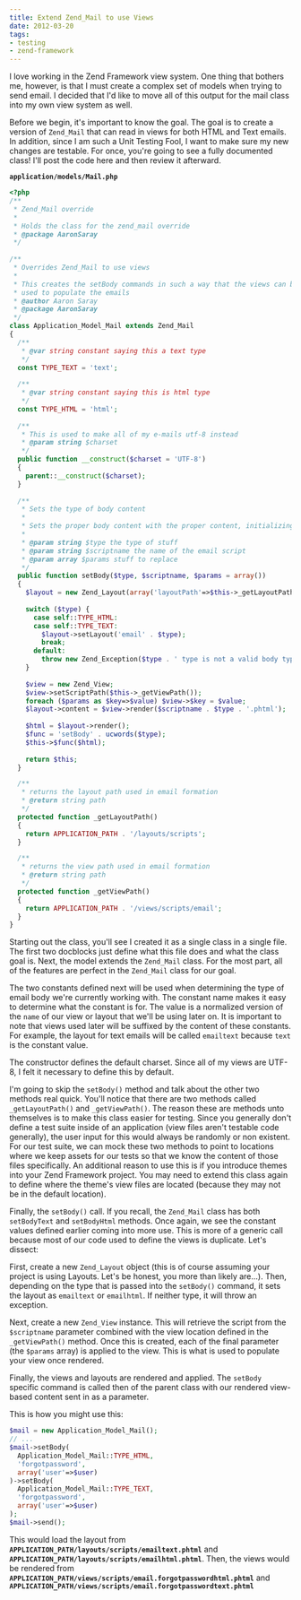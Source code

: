 ```yaml
---
title: Extend Zend_Mail to use Views
date: 2012-03-20
tags:
- testing
- zend-framework
---
```

I love working in the Zend Framework view system.  One thing that bothers me, however, is that I must create a complex set of models when trying to send email.  I decided that I'd like to move all of this output for the mail class into my own view system as well.  

<!--more-->

Before we begin, it's important to know the goal. The goal is to create a version of `Zend_Mail` that can read in views for both HTML and Text emails. In addition, since I am such a Unit Testing Fool, I want to make sure my new changes are testable.  For once, you're going to see a fully documented class!  I'll post the code here and then review it afterward.

**`application/models/Mail.php`**
```php
<?php
/**
 * Zend_Mail override
 * 
 * Holds the class for the zend_mail override
 * @package AaronSaray
 */
 
/**
 * Overrides Zend_Mail to use views
 * 
 * This creates the setBody commands in such a way that the views can be 
 * used to populate the emails
 * @author Aaron Saray
 * @package AaronSaray
 */
class Application_Model_Mail extends Zend_Mail
{
  /**
   * @var string constant saying this a text type
   */
  const TYPE_TEXT = 'text';
	
  /**
   * @var string constant saying this is html type
   */
  const TYPE_HTML = 'html';
	
  /**
   * This is used to make all of my e-mails utf-8 instead
   * @param string $charset
   */
  public function __construct($charset = 'UTF-8')
  {
    parent::__construct($charset);
  }
    
  /**
   * Sets the type of body content
   * 
   * Sets the proper body content with the proper content, initializing view
   * 
   * @param string $type the type of stuff
   * @param string $scriptname the name of the email script
   * @param array $params stuff to replace
   */
  public function setBody($type, $scriptname, $params = array())
  {
    $layout = new Zend_Layout(array('layoutPath'=>$this->_getLayoutPath()));
    	        	
    switch ($type) {
      case self::TYPE_HTML:
      case self::TYPE_TEXT:
        $layout->setLayout('email' . $type);
        break;
      default:
        throw new Zend_Exception($type . ' type is not a valid body type');
    }
        
    $view = new Zend_View;
    $view->setScriptPath($this->_getViewPath());
    foreach ($params as $key=>$value) $view->$key = $value;
    $layout->content = $view->render($scriptname . $type . '.phtml');
        
    $html = $layout->render();
    $func = 'setBody' . ucwords($type);
    $this->$func($html);
        
    return $this;
  }

  /**
   * returns the layout path used in email formation
   * @return string path
   */
  protected function _getLayoutPath()
  {
    return APPLICATION_PATH . '/layouts/scripts';
  }

  /**
   * returns the view path used in email formation
   * @return string path
   */
  protected function _getViewPath()
  {
    return APPLICATION_PATH . '/views/scripts/email';
  }
}
```

Starting out the class, you'll see I created it as a single class in a single file.  The first two docblocks just define what this file does and what the class goal is.  Next, the model extends the `Zend_Mail` class.  For the most part, all of the features are perfect in the `Zend_Mail` class for our goal.  

The two constants defined next will be used when determining the type of email body we're currently working with.  The constant name makes it easy to determine what the constant is for.  The value is a normalized version of the `name` of our view or layout that we'll be using later on.  It is important to note that views used later will be suffixed by the content of these constants.  For example, the layout for text emails will be called `emailtext` because `text` is the constant value.

The constructor defines the default charset.  Since all of my views are UTF-8, I felt it necessary to define this by default.

I'm going to skip the `setBody()` method and talk about the other two methods real quick.  You'll notice that there are two methods called `_getLayoutPath()` and `_getViewPath()`.  The reason these are methods unto themselves is to make this class easier for testing.  Since you generally don't define a test suite inside of an application (view files aren't testable code generally), the user input for this would always be randomly or non existent.  For our test suite, we can mock these two methods to point to locations where we keep assets for our tests so that we know the content of those files specifically.  An additional reason to use this is if you introduce themes into your Zend Framework project.  You may need to extend this class again to define where the theme's view files are located (because they may not be in the default location).  

Finally, the `setBody()` call.  If you recall, the `Zend_Mail` class has both `setBodyText` and `setBodyHtml` methods.  Once again, we see the constant values defined earlier coming into more use.  This is more of a generic call because most of our code used to define the views is duplicate.  Let's dissect:

First, create a new `Zend_Layout` object (this is of course assuming your project is using Layouts.  Let's be honest, you more than likely are...).  Then, depending on the type that is passed into the `setBody()` command, it sets the layout as `emailtext` or `emailhtml`.  If neither type, it will throw an exception.

Next, create a new `Zend_View` instance.  This will retrieve the script from the `$scriptname` parameter combined with the view location defined in the `_getViewPath()` method.  Once this is created, each of the final parameter (the `$params` array) is applied to the view.  This is what is used to populate your view once rendered.  

Finally, the views and layouts are rendered and applied.  The `setBody` specific command is called then of the parent class with our rendered view-based content sent in as a parameter.

This is how you might use this:

```php
$mail = new Application_Model_Mail();
// ...
$mail->setBody(
  Application_Model_Mail::TYPE_HTML, 
  'forgotpassword', 
  array('user'=>$user)
)->setBody(
  Application_Model_Mail::TYPE_TEXT, 
  'forgotpassword', 
  array('user'=>$user)
);
$mail->send();
```

This would load the layout from **`APPLICATION_PATH/layouts/scripts/emailtext.phtml`** and **`APPLICATION_PATH/layouts/scripts/emailhtml.phtml`**.  Then, the views would be rendered from **`APPLICATION_PATH/views/scripts/email.forgotpasswordhtml.phtml`** and **`APPLICATION_PATH/views/scripts/email.forgotpasswordtext.phtml`**
